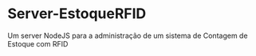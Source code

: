 # Server-EstoqueRFID
Um server NodeJS para a administração de um sistema de Contagem de Estoque com RFID
